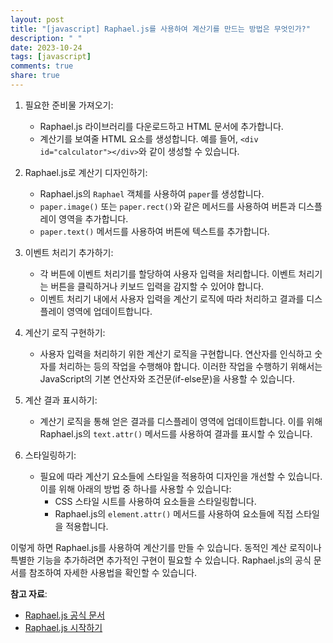 ```yaml
---
layout: post
title: "[javascript] Raphael.js를 사용하여 계산기를 만드는 방법은 무엇인가?"
description: " "
date: 2023-10-24
tags: [javascript]
comments: true
share: true
---
```


1. 필요한 준비물 가져오기:
   - Raphael.js 라이브러리를 다운로드하고 HTML 문서에 추가합니다. 
   - 계산기를 보여줄 HTML 요소를 생성합니다. 예를 들어, `<div id="calculator"></div>`와 같이 생성할 수 있습니다.

2. Raphael.js로 계산기 디자인하기:
   - Raphael.js의 `Raphael` 객체를 사용하여 `paper`를 생성합니다. 
   - `paper.image()` 또는 `paper.rect()`와 같은 메서드를 사용하여 버튼과 디스플레이 영역을 추가합니다. 
   - `paper.text()` 메서드를 사용하여 버튼에 텍스트를 추가합니다.

3. 이벤트 처리기 추가하기:
   - 각 버튼에 이벤트 처리기를 할당하여 사용자 입력을 처리합니다. 이벤트 처리기는 버튼을 클릭하거나 키보드 입력을 감지할 수 있어야 합니다.
   - 이벤트 처리기 내에서 사용자 입력을 계산기 로직에 따라 처리하고 결과를 디스플레이 영역에 업데이트합니다.

4. 계산기 로직 구현하기:
   - 사용자 입력을 처리하기 위한 계산기 로직을 구현합니다. 연산자를 인식하고 숫자를 처리하는 등의 작업을 수행해야 합니다. 이러한 작업을 수행하기 위해서는 JavaScript의 기본 연산자와 조건문(if-else문)을 사용할 수 있습니다.

5. 계산 결과 표시하기:
   - 계산기 로직을 통해 얻은 결과를 디스플레이 영역에 업데이트합니다. 이를 위해 Raphael.js의 `text.attr()` 메서드를 사용하여 결과를 표시할 수 있습니다.

6. 스타일링하기:
   - 필요에 따라 계산기 요소들에 스타일을 적용하여 디자인을 개선할 수 있습니다. 이를 위해 아래의 방법 중 하나를 사용할 수 있습니다:
     - CSS 스타일 시트를 사용하여 요소들을 스타일링합니다.
     - Raphael.js의 `element.attr()` 메서드를 사용하여 요소들에 직접 스타일을 적용합니다.
   
이렇게 하면 Raphael.js를 사용하여 계산기를 만들 수 있습니다. 동적인 계산 로직이나 특별한 기능을 추가하려면 추가적인 구현이 필요할 수 있습니다. Raphael.js의 공식 문서를 참조하여 자세한 사용법을 확인할 수 있습니다.

**참고 자료**:
- [Raphael.js 공식 문서](http://dmitrybaranovskiy.github.io/raphael/)
- [Raphael.js 시작하기](https://betterprogramming.pub/how-to-get-started-with-raphael-js-a-definitive-introduction-65209ffae8d9)